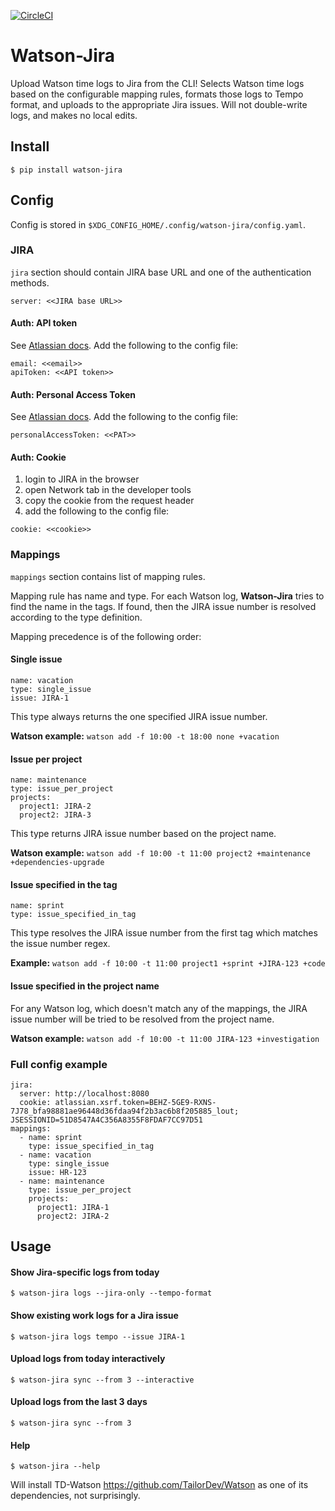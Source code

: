 [![CircleCI](https://circleci.com/gh/medwig/watson-jira.svg?style=shield)](https://circleci.com/gh/medwig/watson-jira)

# Watson-Jira

Upload Watson time logs to Jira from the CLI! Selects Watson time logs based on the configurable mapping rules, formats those logs to Tempo format, and uploads to the appropriate Jira issues.
Will not double-write logs, and makes no local edits.

## Install

`$ pip install watson-jira`


## Config

Config is stored in `$XDG_CONFIG_HOME/.config/watson-jira/config.yaml`.

### JIRA

`jira` section should contain JIRA base URL and one of the authentication methods.

```
server: <<JIRA base URL>>
```

#### Auth: API token

See [Atlassian docs](https://support.atlassian.com/atlassian-account/docs/manage-api-tokens-for-your-atlassian-account/). Add the following to the config file:

```
email: <<email>>
apiToken: <<API token>>
```

#### Auth: Personal Access Token

See [Atlassian docs](https://confluence.atlassian.com/enterprise/using-personal-access-tokens-1026032365.html). Add the following to the config file:

```
personalAccessToken: <<PAT>>
```

#### Auth: Cookie

1. login to JIRA in the browser
1. open Network tab in the developer tools
1. copy the cookie from the request header 
1. add the following to the config file:

```
cookie: <<cookie>>
```

### Mappings 

`mappings` section contains list of mapping rules.

Mapping rule has name and type. For each Watson log, **Watson-Jira** tries to find the name in the tags. If found, then the JIRA issue number is resolved according to the type definition.

Mapping precedence is of the following order:

#### Single issue

```
name: vacation
type: single_issue
issue: JIRA-1
```

This type always returns the one specified JIRA issue number.

**Watson example:** `watson add -f 10:00 -t 18:00 none +vacation`

#### Issue per project

```
name: maintenance
type: issue_per_project
projects:
  project1: JIRA-2
  project2: JIRA-3
```

This type returns JIRA issue number based on the project name.

**Watson example:** `watson add -f 10:00 -t 11:00 project2 +maintenance +dependencies-upgrade`

#### Issue specified in the tag

```
name: sprint
type: issue_specified_in_tag
```

This type resolves the JIRA issue number from the first tag which matches the issue number regex.

**Example:** `watson add -f 10:00 -t 11:00 project1 +sprint +JIRA-123 +code`

#### Issue specified in the project name

For any Watson log, which doesn't match any of the mappings, the JIRA issue number will be tried to be resolved from the project name.

**Watson example:** `watson add -f 10:00 -t 11:00 JIRA-123 +investigation`

### Full config example

```
jira:
  server: http://localhost:8080
  cookie: atlassian.xsrf.token=BEHZ-5GE9-RXNS-7J78_bfa98881ae96448d36fdaa94f2b3ac6b8f205885_lout; JSESSIONID=51D8547A4C356A8355F8FDAF7CC97D51
mappings:
  - name: sprint
    type: issue_specified_in_tag
  - name: vacation
    type: single_issue
    issue: HR-123
  - name: maintenance
    type: issue_per_project
    projects:
      project1: JIRA-1
      project2: JIRA-2
```

## Usage

#### Show Jira-specific logs from today

`$ watson-jira logs --jira-only --tempo-format`

#### Show existing work logs for a Jira issue

`$ watson-jira logs tempo --issue JIRA-1`

#### Upload logs from today interactively

`$ watson-jira sync --from 3 --interactive`

#### Upload logs from the last 3 days

`$ watson-jira sync --from 3`

#### Help

`$ watson-jira --help`

Will install TD-Watson https://github.com/TailorDev/Watson as one of its dependencies, not surprisingly.
